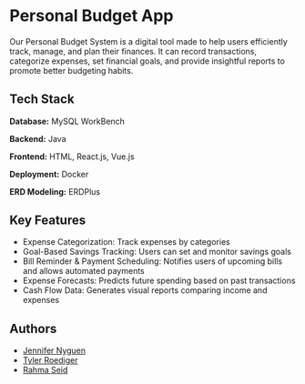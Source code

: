 # Personal Budget App

####

Our Personal Budget System is a digital tool made to help users efficiently track, manage, and plan their finances. It can record transactions, categorize expenses, set financial goals, and provide insightful reports to promote better budgeting habits.

## Tech Stack

**Database:** MySQL WorkBench

**Backend:** Java

**Frontend:** HTML, React.js, Vue.js

**Deployment:** Docker

**ERD Modeling:** ERDPlus

## Key Features

- Expense Categorization: Track expenses by categories
- Goal-Based Savings Tracking: Users can set and monitor savings goals
- Bill Reminder & Payment Scheduling: Notifies users of upcoming bills and allows automated payments
- Expense Forecasts: Predicts future spending based on past transactions
- Cash Flow Data: Generates visual reports comparing income and expenses

## Authors

- [Jennifer Nyguen](https://github.com/Jennygit03)
- [Tyler Roediger](https://github.com/tar3qMT)
- [Rahma Seid](https://github.com/rahmaseid)
